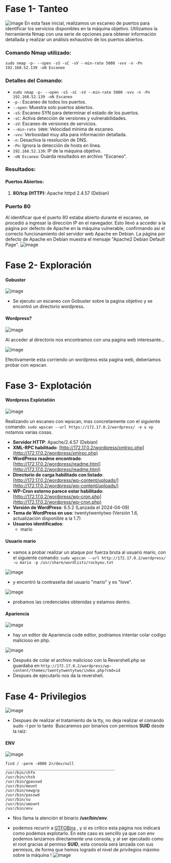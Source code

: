 # Fase 1- Tanteo

![image](https://github.com/haw441kings/DockerLabsWriteUps/assets/136659799/81be8da7-2a69-4eb0-a45d-21fd59bf62b3)
En esta fase inicial, realizamos un escaneo de puertos para identificar los servicios disponibles en la máquina objetivo. Utilizamos la herramienta Nmap con una serie de opciones para obtener información detallada y realizar un análisis exhaustivo de los puertos abiertos.
### Comando Nmap utilizado:

`sudo nmap -p- --open -sS -sC -sV --min-rate 5000 -vvv -n -Pn 192.168.52.139 -oN Escaneo`

### Detalles del Comando:

- `sudo nmap -p- --open -sS -sC -sV --min-rate 5000 -vvv -n -Pn 192.168.52.139 -oN Escaneo`
- `-p-`: Escaneo de todos los puertos.
- `--open`: Muestra solo puertos abiertos.
- `-sS`: Escaneo SYN para determinar el estado de los puertos.
- `-sC`: Activa detección de versiones y vulnerabilidades.
- `-sV`: Escaneo de versiones de servicios.
- `--min-rate 5000`: Velocidad mínima de escaneo.
- `-vvv`: Verbosidad muy alta para información detallada.
- `-n`: Desactiva la resolución de DNS.
- `-Pn`: Ignora la detección de hosts en línea.
- `192.168.52.139`: IP de la máquina objetivo.
- `-oN Escaneo`: Guarda resultados en archivo "Escaneo".

### Resultados:

#### Puertos Abiertos:

1. **80/tcp (HTTP):** Apache httpd 2.4.57 (Debian)
### Puerto 80
Al identificar que el puerto 80 estaba abierto durante el escaneo, se procedió a ingresar la dirección IP en el navegador. Esto llevó a acceder a la página por defecto de Apache en la máquina vulnerable, confirmando así el correcto funcionamiento del servidor web Apache en Debian. La página por defecto de Apache en Debian muestra el mensaje "Apache2 Debian Default Page".
![image](https://github.com/haw441kings/DockerLabsWriteUps/assets/136659799/ac82bb13-c1bc-446c-9960-15500f8e1867)

# Fase 2- Exploración


#### Gobuster

![image](https://github.com/haw441kings/DockerLabsWriteUps/assets/136659799/e13740d9-7297-4882-8a71-ebcae576dc70)

- Se ejecuto un escaneo con Gobuster sobre la pagina objetivo y se encontró un directorio wordpress.

#### Wordpress?

![image](https://github.com/haw441kings/DockerLabsWriteUps/assets/136659799/19ce64a2-fee3-432b-ad13-30768fcfce40)

Al acceder al directorio nos encontramos con una pagina web interesante...

![image](https://github.com/haw441kings/DockerLabsWriteUps/assets/136659799/b21bf1ee-019f-4399-bd42-c55c6d9fc4f5)

Efectivamente esta corriendo un wordpress esta pagina web, deberíamos probar con wpscan.

# Fase 3- Explotación

#### Wordpress Explotatión

![image](https://github.com/haw441kings/DockerLabsWriteUps/assets/136659799/abc48851-f427-4f53-9faf-4c44b3598dd6)


Realizando un escaneo con wpscan, mas concretamente con el siguiente comando: `sudo wpscan --url https://172.17.0.2/wordpress/ -e u vp` notamos varias cosas.
- **Servidor HTTP**: Apache/2.4.57 (Debian)
- **XML-RPC habilitado**: [http://172.17.0.2/wordpress/xmlrpc.php](http://172.17.0.2/wordpress/xmlrpc.php)
- **WordPress readme encontrado**: [http://172.17.0.2/wordpress/readme.html](http://172.17.0.2/wordpress/readme.html)
- **Directorio de carga habilitado con listado**: [http://172.17.0.2/wordpress/wp-content/uploads/](http://172.17.0.2/wordpress/wp-content/uploads/)
- **WP-Cron externo parece estar habilitado**: [http://172.17.0.2/wordpress/wp-cron.php](http://172.17.0.2/wordpress/wp-cron.php)
- **Versión de WordPress**: 6.5.2 (Lanzada el 2024-04-09)
- **Tema de WordPress en uso**: twentytwentytwo (Versión 1.6, actualización disponible a la 1.7)
- **Usuarios identificados**:
    - mario

#### Usuario mario

- vamos a probar realizar un ataque por fuerza bruta al usuario mario, con el siguiente comando: `sudo wpscan --url http://172.17.0.2/wordpress/ -u mario -p /usr/share/wordlists/rockyou.txt`

![image](https://github.com/haw441kings/DockerLabsWriteUps/assets/136659799/4bc46038-bf28-4b71-aff4-679ccd29d67f)

- y encontró la contraseña del usuario "mario" y es "love".


![image](https://github.com/haw441kings/DockerLabsWriteUps/assets/136659799/2c60e7d3-a90c-4563-b4cb-65819a65f395)

- probamos las credenciales obtenidas y estamos dentro.

#### Apariencia
![image](https://github.com/haw441kings/DockerLabsWriteUps/assets/136659799/63604617-e16f-4e37-97e8-d9bc2c26fc06)

- hay un editor de Apariencia code editor, podríamos intentar colar codigo malicioso en php.

![image](https://github.com/haw441kings/DockerLabsWriteUps/assets/136659799/ea591869-3553-41f4-a273-df65f8c627f7)

- Después de colar el archivo malicioso con la Revershell.php se guardaba en `http://172.17.0.2/wordpress/wp-content/themes/twentytwentytwo/index.php?cmd=id`
- Despues de ejecutarlo nos da la revershell.

# Fase 4- Privilegios


![image](https://github.com/haw441kings/DockerLabsWriteUps/assets/136659799/57dbe05f-de6e-474a-bf47-16d8f016c3f7)

- Despues de realizar el tratamiento de la tty, no deja realizar el comando sudo -l por lo tanto  Buscaremos por binarios con permisos **SUID** desde la raíz:

#### ENV

![image](https://github.com/haw441kings/DockerLabsWriteUps/assets/136659799/aa50e2d5-b8a4-44a4-9a87-0a8d55b3cc0a)
```
find / -perm -4000 2>/dev/null
________________________________________________
/usr/bin/chfn
/usr/bin/chsh
/usr/bin/gpasswd
/usr/bin/mount
/usr/bin/newgrp
/usr/bin/passwd
/usr/bin/su
/usr/bin/umount
/usr/bin/env
```
- Nos llama la atención el binario **/usr/bin/env**.

- podemos recurrir a [GTFOBins](https://gtfobins.github.io/) , y si es crítico esta página nos indicará como podemos explotarlo. En este caso es sencillo ya que con env podemos lanzarnos directamente una consola, y al ser ejecutado como el root gracias al permiso **SUID**, esta consola será lanzada con sus permisos, de forma que hemos logrado el nivel de privilegios máximo sobre la máquina !
![image](https://github.com/haw441kings/DockerLabsWriteUps/assets/136659799/a17e1b12-f121-461e-8ec9-83a821d0058f)

